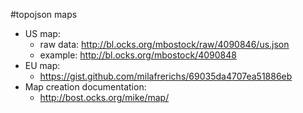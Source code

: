 #topojson maps
- US map:
    - raw data: http://bl.ocks.org/mbostock/raw/4090846/us.json
    - example: http://bl.ocks.org/mbostock/4090848
- EU map:
    - https://gist.github.com/milafrerichs/69035da4707ea51886eb
- Map creation documentation:
    - http://bost.ocks.org/mike/map/